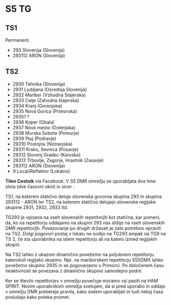 # S5 TG


## TS1
Permanent:
 * 293 Slovenija (Slovenija)
 * 293112 ARON (Slovenija)


## TS2


* 2930 Tehnika (Slovenija)
* 2931 Ljubljana (Osrednja Slovenija)
* 2932 Maribor (Vzhodna Stajerska) 
* 2933 Celje (Zahodna štajerska)
* 2934 Kranj (Gorenjska)
* 2935 Nova Gorica (Primorska)
* 29351 ?
* 2936 Koper (Obala)
* 2937 Novo mesto (Dolenjska)
* 2938 Murska Sobota (Pomurje)
* 2939 Ptuj (Podravje)
* 29310 Postojna (Notranjska)
* 29311 Krsko, Sevnica (Posavje)
* 29312 Slovenj Gradec (Koroska)
* 29313 Trbovlje, Zagorje, Hrastnik (Zasavje)
* 293112 ARON (Slovenija)
* 9 Local/Reflektor (Lokalno)


**Tilen Cestnik** via Facebook: V S5 DMR omrežju se uporabljata dva time slota (dve časovni okni) in sicer :

TS1, na katerem statično deluje slovenska govorna skupina 293 in skupina 293112 - ARON ter
TS2, na katerem statično delujejo slovenske regijske skupine 2931, 2932, 2933 itd.

TG293 je vpisana na vseh slovenskih repetitorjih kot statična, kar pomeni, da, ko na repetitorju oddajamo na skupini 293 nas slišijo na vseh slovenskih DMR repetitorjih. Povezovanje po drugih državah je zato potrebno opraviti na TS2. Dolgi pogovori postaj v lokalu ne sodijo na TG293 ampak na TG9 na TS 2, če sta uporabnika na istem repetitorju ali na katero izmed regijskih skupin.

Na TS2 lahko z ukazom dinamično povežemo na poljubnem repetitorju katerokoli regijsko skupino. Npr. na mariborskem repetitorju S55DMX lahko povežemo skupino 2935 in se pogovarjamo s Primorci. Po določenem času neaktivnosti se povezava z dinamično skupino samodejno podre.

Ker se število repetitorjev v omrežju povečuje moramo vsi paziti na HAM SPIRIT. Novim uporabnikom omrežja svetujem, da si pred uporabo in oddajo v omrežju DMR preberejo pravila, kako sistem uporabljati in tudi nekaj časa poslušajo kako poteka promet.
